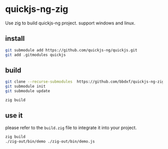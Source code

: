 # quickjs-ng-zig
Use zig to build quickjs-ng project.
support windows and linux.

## install
```bash
git submodule add https://github.com/quickjs-ng/quickjs.git
git add .gitmodules quickjs

```

## build
```bash
git clone --recurse-submodules  https://github.com/bbdxf/quickjs-ng-zig.git
git submodule init
git submodule update

zig build
```

## use it
please refer to the `build.zig` file to integrate it into your project.

```bash
zig build
./zig-out/bin/demo ./zig-out/bin/demo.js 
```

